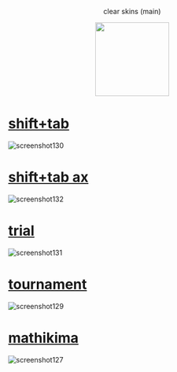 <p align="center"> clear skins (main)
<p align="center">
<a href="https://osu.ppy.sh/users/21821366">
  <img src="https://a.ppy.sh/21821366?1669712909.jpeg"  
       width="150"
       height="150"></a>
<p align="center"> 

# [shift+tab](https://tokiwa.s-ul.eu/hthZRJbC)
![screenshot130](https://github.com/1tokiwa/skins/assets/140139725/6017697b-8fba-4663-abc3-0c6c30badba1)

# [shift+tab ax](https://tokiwa.s-ul.eu/G2UryKJ9)
![screenshot132](https://github.com/1tokiwa/skins/assets/140139725/f38591f1-7912-4c5a-956d-47fbabd98dbb)

# [trial](https://tokiwa.s-ul.eu/FxRoUhh6)
![screenshot131](https://github.com/1tokiwa/skins/assets/140139725/ee61d369-4acf-46f1-b0e3-7192cce08c00)

# [tournament](https://tokiwa.s-ul.eu/1nLsGSss)
![screenshot129](https://github.com/1tokiwa/skins/assets/140139725/33fd4b6d-63cf-46a3-9d04-9e43c91c5692)

# [mathikima](https://tokiwa.s-ul.eu/tX56Z0GI)
![screenshot127](https://github.com/1tokiwa/skins/assets/140139725/0011e5de-ce5d-4219-bb7f-b2b0431329b2)

